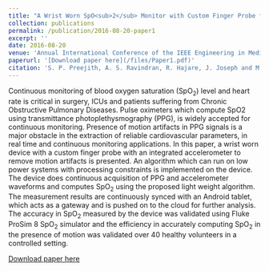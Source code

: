 ```yaml
---
title: "A Wrist Worn SpO<sub>2</sub> Monitor with Custom Finger Probe for Motion Artifact Removal"
collection: publications
permalink: /publication/2016-08-20-paper1
excerpt: ''
date: 2016-08-20
venue: 'Annual International Conference of the IEEE Engineering in Medicine and Biology Society (EMBC)'
paperurl: '[Download paper here](/files/Paper1.pdf)'
citation: 'S. P. Preejith, A. S. Ravindran, R. Hajare, J. Joseph and M. Sivaprakasam, "A wrist worn SpO<sub>2</sub> monitor with custom finger probe for motion artifact removal," 2016 38th Annual International Conference of the IEEE Engineering in Medicine and Biology Society (EMBC), Orlando, FL, USA, 2016, pp. 5777-5780, doi: 10.1109/EMBC.2016.7592040.'
---
```

Continuous monitoring of blood oxygen saturation (SpO<sub>2</sub>) level and heart rate is critical in surgery, ICUs and patients suffering from Chronic Obstructive Pulmonary Diseases. Pulse oximeters which compute SpO2 using transmittance photoplethysmography (PPG), is widely accepted for continuous monitoring. Presence of motion artifacts in PPG signals is a major obstacle in the extraction of reliable cardiovascular parameters, in real time and continuous monitoring applications. In this paper, a wrist worn device with a custom finger probe with an integrated accelerometer to remove motion artifacts is presented. An algorithm which can run on low power systems with processing constraints is implemented on the device. The device does continuous acquisition of PPG and accelerometer waveforms and computes SpO<sub>2</sub> using the proposed light weight algorithm. The measurement results are continuously synced with an Android tablet, which acts as a gateway and is pushed on to the cloud for further analysis. The accuracy in SpO<sub>2</sub> measured by the device was validated using Fluke ProSim 8 SpO<sub>2</sub> simulator and the efficiency in accurately computing SpO<sub>2</sub> in the presence of motion was validated over 40 healthy volunteers in a controlled setting.

[Download paper here](/files/Paper1.pdf)

